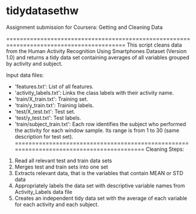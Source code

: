 # tidydatasethw
Assignment submission for Coursera: Getting and Cleaning Data

=========================================================================================
This script cleans data from the Human Activity Recognition Using Smartphones Dataset (Version 1.0) and 
returns a tidy data set containing averages of all variables grouped by activity and subject.

Input data files:
- 'features.txt': List of all features.
- 'activity_labels.txt': Links the class labels with their activity name.
- 'train/X_train.txt': Training set.
- 'train/y_train.txt': Training labels.
- 'test/X_test.txt': Test set.
- 'test/y_test.txt': Test labels.
- 'train/subject_train.txt': Each row identifies the subject who performed the activity for each window 
sample. Its range is from 1 to 30 (same description for test set).
=========================================================================================
Cleaning Steps:
1. Read all relevant test and train data sets
2. Merges test and train sets into one set
3. Extracts relevant data, that is the variables that contain MEAN or STD data
4. Appropriately labels the data set with descriptive variable names from Activity_Labels data file
5. Creates an independent tidy data set with the average of each variable for each activity and each subject.
